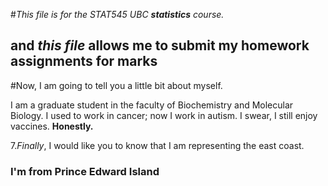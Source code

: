 #*This file is for the STAT545 UBC **statistics** course.* 
## and _this file_ allows me to submit my homework assignments for marks

#Now, I am going to tell you a little bit about myself.
  
I am a graduate student in the faculty of Biochemistry and Molecular Biology.
I used to work in cancer; now I work in autism.
I swear, I still enjoy vaccines.
**Honestly.**

7.*Finally*, I would like you to know that I am representing the east coast.
### I'm from Prince Edward Island



